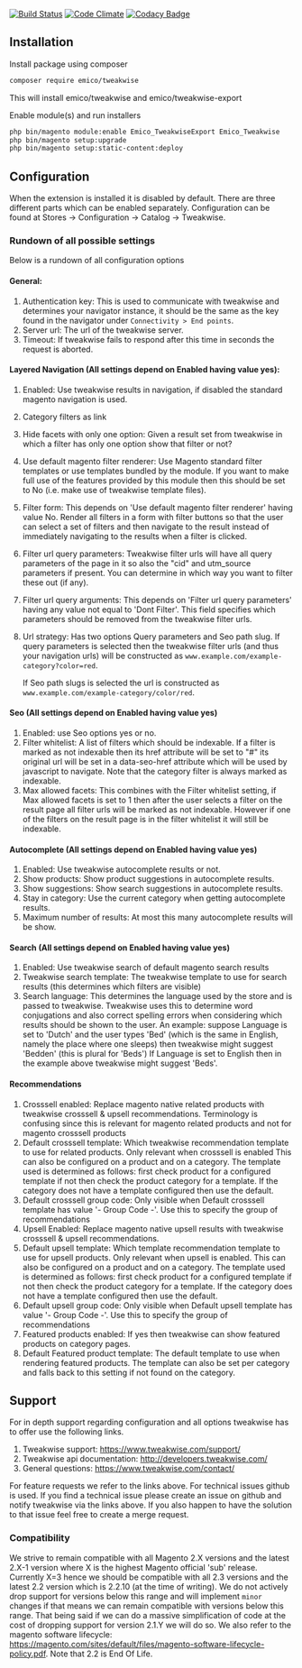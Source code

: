 [![Build Status](https://travis-ci.org/EmicoEcommerce/Magento2Tweakwise.svg?branch=master)](https://travis-ci.org/EmicoEcommerce/Magento2Tweakwise)
[![Code Climate](https://codeclimate.com/github/EmicoEcommerce/Magento2Tweakwise.png)](https://codeclimate.com/github/EmicoEcommerce/Magento2Tweakwise)
[![Codacy Badge](https://api.codacy.com/project/badge/Grade/a273bc8c5317438c9d18c6f2c2c67c3f)](https://www.codacy.com/app/Fgruntjes/Magento2Tweakwise?utm_source=github.com&amp;utm_medium=referral&amp;utm_content=EmicoEcommerce/Magento2Tweakwise&amp;utm_campaign=Badge_Grade)

## Installation
Install package using composer
```sh
composer require emico/tweakwise
```
This will install emico/tweakwise and emico/tweakwise-export

Enable module(s) and run installers
```sh
php bin/magento module:enable Emico_TweakwiseExport Emico_Tweakwise
php bin/magento setup:upgrade
php bin/magento setup:static-content:deploy
```

## Configuration
When the extension is installed it is disabled by default. There are three different parts which can be enabled separately. Configuration can be found at Stores -> Configuration -> Catalog -> Tweakwise.

### Rundown of all possible settings
Below is a rundown of all configuration options

#### General:
1) Authentication key: This is used to communicate with tweakwise and determines your navigator instance, it should be the same as the key found in the navigator under `Connectivity > End points`.
2) Server url: The url of the tweakwise server.
3) Timeout: If tweakwise fails to respond after this time in seconds the request is aborted.

#### Layered Navigation (All settings depend on Enabled having value yes):
1) Enabled: Use tweakwise results in navigation, if disabled the standard magento navigation is used.
2) Category filters as link
3) Hide facets with only one option: Given a result set from tweakwise in which a filter has only one option show that filter or not?
4) Use default magento filter renderer: Use Magento standard filter templates or use templates bundled by the module.
   If you want to make full use of the features provided by this module then this should be set to No (i.e. make use of tweakwise template files).
5) Filter form: This depends on 'Use default magento filter renderer' having value No. Render all filters in a form with filter buttons so that the user can select a set of filters and then navigate to the result instead of immediately navigating to the results when a filter is clicked.
6) Filter url query parameters: Tweakwise filter urls will have all query parameters of the page in it so also the "cid" and utm_source parameters if present.
   You can determine in which way you want to filter these out (if any).
7) Filter url query arguments: This depends on 'Filter url query parameters' having any value not equal to 'Dont Filter'. This field specifies which parameters should be removed from the tweakwise filter urls.
8) Url strategy: Has two options Query parameters and Seo path slug. If query parameters is selected then the tweakwise filter urls (and thus your navigation urls) will be constructed as
    `www.example.com/example-category?color=red`.
    
    If Seo path slugs is selected the url is constructed as `www.example.com/example-category/color/red`.

#### Seo (All settings depend on Enabled having value yes)
1) Enabled: use Seo options yes or no.
2) Filter whitelist: A list of filters which should be indexable. If a filter is marked as not indexable then its href attribute will be set to "#" its original url will be set in a data-seo-href attribute which will be used by javascript to navigate.
    Note that the category filter is always marked as indexable.
3) Max allowed facets: This combines with the Filter whitelist setting, if Max allowed facets is set to 1 then after the user selects a filter on the result page all filter urls will be marked as not indexable.
    However if one of the filters on the result page is in the filter whitelist it will still be indexable.
    
#### Autocomplete (All settings depend on Enabled having value yes)
1) Enabled: Use tweakwise autocomplete results or not.
2) Show products: Show product suggestions in autocomplete results.
3) Show suggestions: Show search suggestions in autocomplete results.
4) Stay in category: Use the current category when getting autocomplete results.
5) Maximum number of results: At most this many autocomplete results will be show.

#### Search (All settings depend on Enabled having value yes)
1) Enabled: Use tweakwise search of default magento search results
2) Tweakwise search template: The tweakwise template to use for search results (this determines which filters are visible)
3) Search language: This determines the language used by the store and is passed to tweakwise. Tweakwise uses this to determine word conjugations and also correct spelling errors when considering which results should be shown to the user.
    An example: suppose Language is set to 'Dutch' and the user types 'Bed' (which is the same in English, namely the place where one sleeps) then tweakwise might suggest 'Bedden' (this is plural for 'Beds')
    If Language is set to English then in the example above tweakwise might suggest 'Beds'.
    
#### Recommendations
1) Crosssell enabled: Replace magento native related products with tweakwise crosssell & upsell recommendations. Terminology is confusing since this is relevant for magento related products and not for magento crosssell products
2) Default crosssell template: Which tweakwise recommendation template to use for related products. Only relevant when crosssell is enabled
    This can also be configured on a product and on a category. The template used is determined as follows: first check product for a configured template if not then check the product category for a template. If the category does not have a template configured then use the default. 
3) Default crosssell group code: Only visible when Default crosssell template has value '- Group Code -'. Use this to specify the group of recommendations
4) Upsell Enabled: Replace magento native upsell results with tweakwise crosssell & upsell recommendations.
5) Default upsell template: Which template recommendation template to use for upsell products. Only relevant when upsell is enabled.
    This can also be configured on a product and on a category. The template used is determined as follows: first check product for a configured template if not then check the product category for a template. If the category does not have a template configured then use the default.
6) Default upsell group code:  Only visible when Default upsell template has value '- Group Code -'. Use this to specify the group of recommendations
7) Featured products enabled: If yes then tweakwise can show featured products on category pages.
8) Default Featured product template: The default template to use when rendering featured products.
    The template can also be set per category and falls back to this setting if not found on the category.
    
## Support
For in depth support regarding configuration and all options tweakwise has to offer use the following links.
1) Tweakwise support: https://www.tweakwise.com/support/
2) Tweakwise api documentation: http://developers.tweakwise.com/
3) General questions: https://www.tweakwise.com/contact/

For feature requests we refer to the links above.
For technical issues github is used. If you find a technical issue please create an issue on github and notify tweakwise via the links above. If you also happen to have the solution to that issue feel free to create a merge request.

### Compatibility
We strive to remain compatible with all Magento 2.X versions and the latest 2.X-1 version where X is the highest Magento official 'sub' release.
Currently X=3 hence we should be compatible with all 2.3 versions and the latest 2.2 version which is 2.2.10 (at the time of writing).
We do not actively drop support for versions below this range and will implement `minor` changes if that means we can remain compatible with versions below this range.
That being said if we can do a massive simplification of code at the cost of dropping support for version 2.1.Y we will do so.
We also refer to the magento software lifecycle: https://magento.com/sites/default/files/magento-software-lifecycle-policy.pdf.
Note that 2.2 is End Of Life.
